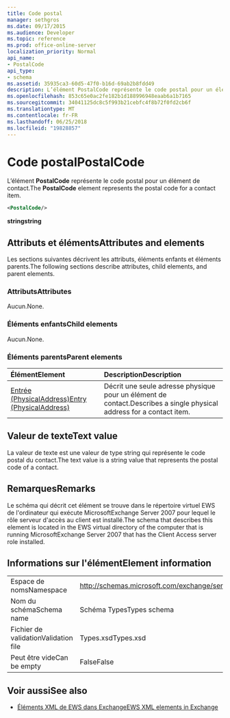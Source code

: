 ```yaml
---
title: Code postal
manager: sethgros
ms.date: 09/17/2015
ms.audience: Developer
ms.topic: reference
ms.prod: office-online-server
localization_priority: Normal
api_name:
- PostalCode
api_type:
- schema
ms.assetid: 35935ca3-60d5-47f0-b16d-69ab2b8fdd49
description: L’élément PostalCode représente le code postal pour un élément de contact.
ms.openlocfilehash: 853c65e0ac2fe182b1d188996948eaab6a1b7165
ms.sourcegitcommit: 34041125dc8c5f993b21cebfc4f8b72f0fd2cb6f
ms.translationtype: MT
ms.contentlocale: fr-FR
ms.lasthandoff: 06/25/2018
ms.locfileid: "19828857"
---
```

# <a name="postalcode"></a><span data-ttu-id="df49e-103">Code postal</span><span class="sxs-lookup"><span data-stu-id="df49e-103">PostalCode</span></span>

<span data-ttu-id="df49e-104">L’élément **PostalCode** représente le code postal pour un élément de contact.</span><span class="sxs-lookup"><span data-stu-id="df49e-104">The **PostalCode** element represents the postal code for a contact item.</span></span> 
  
```xml
<PostalCode/>
```

 <span data-ttu-id="df49e-105">**string**</span><span class="sxs-lookup"><span data-stu-id="df49e-105">**string**</span></span>
## <a name="attributes-and-elements"></a><span data-ttu-id="df49e-106">Attributs et éléments</span><span class="sxs-lookup"><span data-stu-id="df49e-106">Attributes and elements</span></span>

<span data-ttu-id="df49e-107">Les sections suivantes décrivent les attributs, éléments enfants et éléments parents.</span><span class="sxs-lookup"><span data-stu-id="df49e-107">The following sections describe attributes, child elements, and parent elements.</span></span>
  
### <a name="attributes"></a><span data-ttu-id="df49e-108">Attributs</span><span class="sxs-lookup"><span data-stu-id="df49e-108">Attributes</span></span>

<span data-ttu-id="df49e-109">Aucun.</span><span class="sxs-lookup"><span data-stu-id="df49e-109">None.</span></span>
  
### <a name="child-elements"></a><span data-ttu-id="df49e-110">Éléments enfants</span><span class="sxs-lookup"><span data-stu-id="df49e-110">Child elements</span></span>

<span data-ttu-id="df49e-111">Aucun.</span><span class="sxs-lookup"><span data-stu-id="df49e-111">None.</span></span>
  
### <a name="parent-elements"></a><span data-ttu-id="df49e-112">Éléments parents</span><span class="sxs-lookup"><span data-stu-id="df49e-112">Parent elements</span></span>

|<span data-ttu-id="df49e-113">**Élément**</span><span class="sxs-lookup"><span data-stu-id="df49e-113">**Element**</span></span>|<span data-ttu-id="df49e-114">**Description**</span><span class="sxs-lookup"><span data-stu-id="df49e-114">**Description**</span></span>|
|:-----|:-----|
|[<span data-ttu-id="df49e-115">Entrée (PhysicalAddress)</span><span class="sxs-lookup"><span data-stu-id="df49e-115">Entry (PhysicalAddress)</span></span>](entry-physicaladdress.md) <br/> |<span data-ttu-id="df49e-116">Décrit une seule adresse physique pour un élément de contact.</span><span class="sxs-lookup"><span data-stu-id="df49e-116">Describes a single physical address for a contact item.</span></span>  <br/> |
   
## <a name="text-value"></a><span data-ttu-id="df49e-117">Valeur de texte</span><span class="sxs-lookup"><span data-stu-id="df49e-117">Text value</span></span>

<span data-ttu-id="df49e-118">La valeur de texte est une valeur de type string qui représente le code postal du contact.</span><span class="sxs-lookup"><span data-stu-id="df49e-118">The text value is a string value that represents the postal code of a contact.</span></span>
  
## <a name="remarks"></a><span data-ttu-id="df49e-119">Remarques</span><span class="sxs-lookup"><span data-stu-id="df49e-119">Remarks</span></span>

<span data-ttu-id="df49e-120">Le schéma qui décrit cet élément se trouve dans le répertoire virtuel EWS de l'ordinateur qui exécute MicrosoftExchange Server 2007 pour lequel le rôle serveur d'accès au client est installé.</span><span class="sxs-lookup"><span data-stu-id="df49e-120">The schema that describes this element is located in the EWS virtual directory of the computer that is running MicrosoftExchange Server 2007 that has the Client Access server role installed.</span></span>
  
## <a name="element-information"></a><span data-ttu-id="df49e-121">Informations sur l'élément</span><span class="sxs-lookup"><span data-stu-id="df49e-121">Element information</span></span>

|||
|:-----|:-----|
|<span data-ttu-id="df49e-122">Espace de noms</span><span class="sxs-lookup"><span data-stu-id="df49e-122">Namespace</span></span>  <br/> |http://schemas.microsoft.com/exchange/services/2006/types  <br/> |
|<span data-ttu-id="df49e-123">Nom du schéma</span><span class="sxs-lookup"><span data-stu-id="df49e-123">Schema name</span></span>  <br/> |<span data-ttu-id="df49e-124">Schéma Types</span><span class="sxs-lookup"><span data-stu-id="df49e-124">Types schema</span></span>  <br/> |
|<span data-ttu-id="df49e-125">Fichier de validation</span><span class="sxs-lookup"><span data-stu-id="df49e-125">Validation file</span></span>  <br/> |<span data-ttu-id="df49e-126">Types.xsd</span><span class="sxs-lookup"><span data-stu-id="df49e-126">Types.xsd</span></span>  <br/> |
|<span data-ttu-id="df49e-127">Peut être vide</span><span class="sxs-lookup"><span data-stu-id="df49e-127">Can be empty</span></span>  <br/> |<span data-ttu-id="df49e-128">False</span><span class="sxs-lookup"><span data-stu-id="df49e-128">False</span></span>  <br/> |
   
## <a name="see-also"></a><span data-ttu-id="df49e-129">Voir aussi</span><span class="sxs-lookup"><span data-stu-id="df49e-129">See also</span></span>



- [<span data-ttu-id="df49e-130">Éléments XML de EWS dans Exchange</span><span class="sxs-lookup"><span data-stu-id="df49e-130">EWS XML elements in Exchange</span></span>](ews-xml-elements-in-exchange.md)

